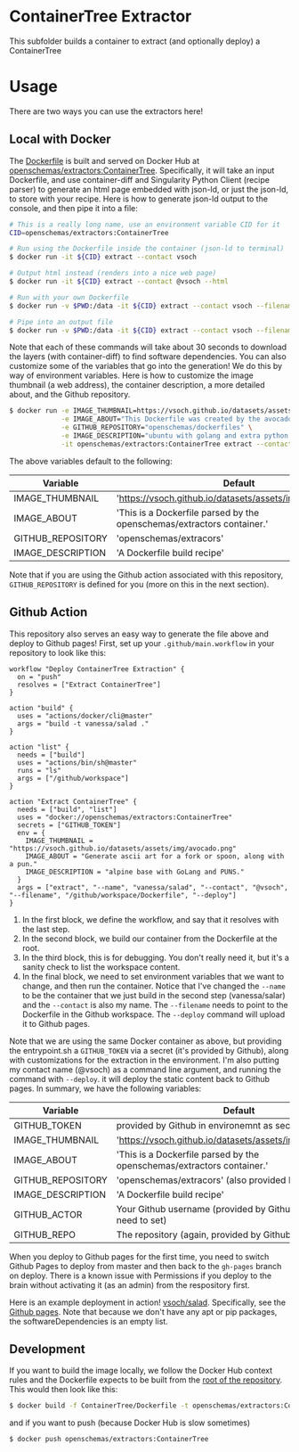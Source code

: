 # ContainerTree Extractor

This subfolder builds a container to extract (and optionally deploy) a ContainerTree

# Usage
There are two ways you can use the extractors here!

## Local with Docker

The [Dockerfile](Dockerfile) is built and served on Docker Hub at 
[openschemas/extractors:ContainerTree](https://cloud.docker.com/u/openschemas/repository/docker/openschemas/extractors). 
Specifically, it will take an input
Dockerfile, and use container-diff and Singularity Python Client (recipe parser)
to generate an html page embedded with json-ld, or just the json-ld, to
store with your recipe. Here is how to generate json-ld output to the console,
and then pipe it into a file:

```bash
# This is a really long name, use an environment variable CID for it
CID=openschemas/extractors:ContainerTree

# Run using the Dockerfile inside the container (json-ld to terminal)
$ docker run -it ${CID} extract --contact vsoch

# Output html instead (renders into a nice web page)
$ docker run -it ${CID} extract --contact @vsoch --html

# Run with your own Dockerfile
$ docker run -v $PWD:/data -it ${CID} extract --contact vsoch --filename /data/Dockerfile

# Pipe into an output file
$ docker run -v $PWD:/data -it ${CID} extract --contact vsoch --filename /data/Dockerfile > metadata.json
```

Note that each of these commands will take about 
30 seconds to download the layers (with container-diff) to find software
dependencies. You can also customize some of the variables that go into the generation! We
do this by way of environment variables. Here is how to customize the image thumbnail (a web
address), the container description, a more detailed about, and the Github repository.

```bash
$ docker run -e IMAGE_THUMBNAIL=https://vsoch.github.io/datasets/assets/img/avocado.png \
             -e IMAGE_ABOUT="This Dockerfile was created by the avocado dinosaur." \
             -e GITHUB_REPOSITORY="openschemas/dockerfiles" \
             -e IMAGE_DESCRIPTION="ubuntu with golang and extra python modules installed." \
             -it openschemas/extractors:ContainerTree extract --contact vsoch
```

The above variables default to the following:

| Variable | Default | 
|----------|---------|
| IMAGE_THUMBNAIL | 'https://vsoch.github.io/datasets/assets/img/avocado.png' |
| IMAGE_ABOUT | 'This is a Dockerfile parsed by the openschemas/extractors container.' |
| GITHUB_REPOSITORY | 'openschemas/extracors' | 
| IMAGE_DESCRIPTION | 'A Dockerfile build recipe' |


Note that if you are using the Github action associated with this repository, `GITHUB_REPOSITORY`
is defined for you (more on this in the next section).

## Github Action

This repository also serves an easy way to generate the file above and deploy
to Github pages! First, set up your `.github/main.workflow` in your repository 
to look like this:

```
workflow "Deploy ContainerTree Extraction" {
  on = "push"
  resolves = ["Extract ContainerTree"]
}

action "build" {
  uses = "actions/docker/cli@master"
  args = "build -t vanessa/salad ."
}

action "list" {
  needs = ["build"]
  uses = "actions/bin/sh@master"
  runs = "ls"
  args = ["/github/workspace"]
}

action "Extract ContainerTree" {
  needs = ["build", "list"]
  uses = "docker://openschemas/extractors:ContainerTree"
  secrets = ["GITHUB_TOKEN"]
  env = {
    IMAGE_THUMBNAIL = "https://vsoch.github.io/datasets/assets/img/avocado.png"
    IMAGE_ABOUT = "Generate ascii art for a fork or spoon, along with a pun."
    IMAGE_DESCRIPTION = "alpine base with GoLang and PUNS."
  }
  args = ["extract", "--name", "vanessa/salad", "--contact", "@vsoch", "--filename", "/github/workspace/Dockerfile", "--deploy"]
}
```

 1. In the first block, we define the workflow, and say that it resolves with the last step.
 2. In the second block, we build our container from the Dockerfile at the root.
 3. In the third block, this is for debugging. You don't really need it, but it's a sanity check to list the workspace content.
 4. In the final block, we need to set environment variables that we want to change, and then run the container. Notice that I've changed the `--name` to be the container that we just build in the second step (vanessa/salar) and the `--contact` is also my name. The `--filename` needs to point to the Dockerfile in the Github workspace. The `--deploy` command will upload it to Github pages.

Note that we are using the same Docker container as above, but providing the 
entrypoint.sh a `GITHUB_TOKEN` via a secret (it's provided by Github),
along with customizations for the extraction in the environment. I'm also
putting my contact name (@vsoch) as a command line argument, and
running the command with `--deploy`. it will deploy the
static content back to Github pages. In summary, we have the following
variables:

| Variable | Default | 
|----------|---------|
| GITHUB_TOKEN | provided by Github in environemnt as secret |
| IMAGE_THUMBNAIL | 'https://vsoch.github.io/datasets/assets/img/avocado.png' |
| IMAGE_ABOUT | 'This is a Dockerfile parsed by the openschemas/extractors container.' |
| GITHUB_REPOSITORY | 'openschemas/extracors' (also provided by Github) | 
| IMAGE_DESCRIPTION | 'A Dockerfile build recipe' |
| GITHUB_ACTOR | Your Github username (provided by Github, you don't need to set) |
| GITHUB_REPO | The repository (again, provided by Github) |

When you deploy to Github pages for the first time, you
need to switch Github Pages to deploy from master and then back to the `gh-pages`
branch on deploy. There is a known issue with Permissions if you deploy
to the brain without activating it (as an admin) from the respository first.

Here is an example deployment in action! [vsoch/salad](https://github.com/vsoch/salad).
Specifically, see the [Github pages](https://vsoch.github.io/salad/). Note
that because we don't have any apt or pip packages, the softwareDependencies
is an empty list.

## Development

If you want to build the image locally, we follow the Docker Hub context rules
and the Dockerfile expects to be built from the [root of the repository](../).
This would then look like this:

```bash
$ docker build -f ContainerTree/Dockerfile -t openschemas/extractors:ContainerTree .
```
and if you want to push (because Docker Hub is slow sometimes)

```bash
$ docker push openschemas/extractors:ContainerTree
```

